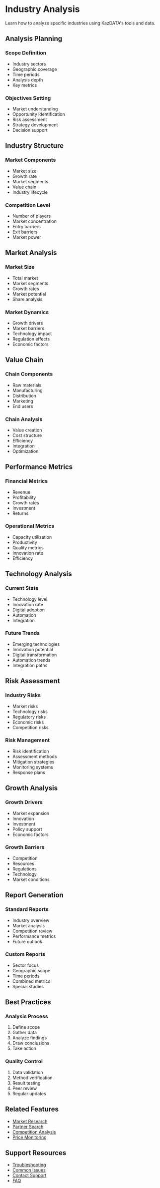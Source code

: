 # Industry Analysis

Learn how to analyze specific industries using KazDATA's tools and data.

## Analysis Planning

### Scope Definition
- Industry sectors
- Geographic coverage
- Time periods
- Analysis depth
- Key metrics

### Objectives Setting
- Market understanding
- Opportunity identification
- Risk assessment
- Strategy development
- Decision support

## Industry Structure

### Market Components
- Market size
- Growth rate
- Market segments
- Value chain
- Industry lifecycle

### Competition Level
- Number of players
- Market concentration
- Entry barriers
- Exit barriers
- Market power

## Market Analysis

### Market Size
- Total market
- Market segments
- Growth rates
- Market potential
- Share analysis

### Market Dynamics
- Growth drivers
- Market barriers
- Technology impact
- Regulation effects
- Economic factors

## Value Chain

### Chain Components
- Raw materials
- Manufacturing
- Distribution
- Marketing
- End users

### Chain Analysis
- Value creation
- Cost structure
- Efficiency
- Integration
- Optimization

## Performance Metrics

### Financial Metrics
- Revenue
- Profitability
- Growth rates
- Investment
- Returns

### Operational Metrics
- Capacity utilization
- Productivity
- Quality metrics
- Innovation rate
- Efficiency

## Technology Analysis

### Current State
- Technology level
- Innovation rate
- Digital adoption
- Automation
- Integration

### Future Trends
- Emerging technologies
- Innovation potential
- Digital transformation
- Automation trends
- Integration paths

## Risk Assessment

### Industry Risks
- Market risks
- Technology risks
- Regulatory risks
- Economic risks
- Competition risks

### Risk Management
- Risk identification
- Assessment methods
- Mitigation strategies
- Monitoring systems
- Response plans

## Growth Analysis

### Growth Drivers
- Market expansion
- Innovation
- Investment
- Policy support
- Economic factors

### Growth Barriers
- Competition
- Resources
- Regulations
- Technology
- Market conditions

## Report Generation

### Standard Reports
- Industry overview
- Market analysis
- Competition review
- Performance metrics
- Future outlook

### Custom Reports
- Sector focus
- Geographic scope
- Time periods
- Combined metrics
- Special studies

## Best Practices

### Analysis Process
1. Define scope
2. Gather data
3. Analyze findings
4. Draw conclusions
5. Take action

### Quality Control
1. Data validation
2. Method verification
3. Result testing
4. Peer review
5. Regular updates

## Related Features

- [Market Research](market-research.md)
- [Partner Search](partners.md)
- [Competition Analysis](competition.md)
- [Price Monitoring](price-monitoring.md)

## Support Resources

- [Troubleshooting](../support/troubleshooting.md)
- [Common Issues](../support/issues.md)
- [Contact Support](../support/contact.md)
- [FAQ](../getting-started/faq.md)
